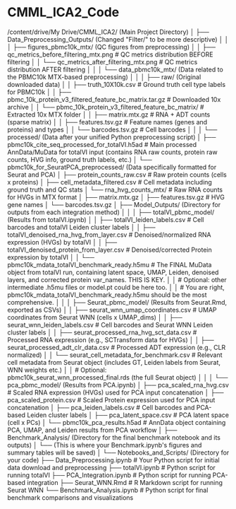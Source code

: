 # CMML_ICA2_Code

/content/drive/My Drive/CMML_ICA2/  (Main Project Directory)
│
├── Data_Preprocessing_Outputs/  (Changed "Filter/" to be more descriptive)
│   │
│   ├── figures_pbmc10k_mtx/  (QC figures from preprocessing)
│   │   ├── qc_metrics_before_filtering_mtx.png  # QC metrics distribution BEFORE filtering
│   │   └── qc_metrics_after_filtering_mtx.png   # QC metrics distribution AFTER filtering
│   │
│   └── data_pbmc10k_mtx/  (Data related to the PBMC10k MTX-based preprocessing)
│       │
│       ├── raw/  (Original downloaded data)
│       │   ├── truth_10X10k.csv  # Ground truth cell type labels for PBMC10k
│       │   ├── pbmc_10k_protein_v3_filtered_feature_bc_matrix.tar.gz  # Downloaded 10x archive
│       │   └── pbmc_10k_protein_v3_filtered_feature_bc_matrix/  # Extracted 10x MTX folder
│       │       ├── matrix.mtx.gz      # RNA + ADT counts (sparse matrix)
│       │       ├── features.tsv.gz    # Feature names (genes and proteins) and types
│       │       └── barcodes.tsv.gz    # Cell barcodes
│       │
│       └── processed/  (Data after your unified Python preprocessing script)
│           ├── pbmc10k_cite_seq_processed_for_totalVI.h5ad  # Main processed AnnData/MuData for totalVI input (contains RNA raw counts, protein raw counts, HVG info, ground truth labels, etc.)
│           └── pbmc10k_for_SeuratPCA_preprocessed/  (Data specifically formatted for Seurat and PCA)
│               ├── protein_counts_raw.csv          # Raw protein counts (cells x proteins)
│               ├── cell_metadata_filtered.csv      # Cell metadata including ground truth and QC stats
│               └── rna_hvg_counts_mtx/             # Raw RNA counts for HVGs in MTX format
│                   ├── matrix.mtx.gz
│                   ├── features.tsv.gz             # HVG gene names
│                   └── barcodes.tsv.gz
│
├── Model_Outputs/  (Directory for outputs from each integration method)
│   │
│   ├── totalVI_pbmc_model/  (Results from totalVI.ipynb)
│   │   ├── totalVI_leiden_labels.csv          # Cell barcodes and totalVI Leiden cluster labels
│   │   ├── totalVI_denoised_rna_hvg_from_layer.csv  # Denoised/normalized RNA expression (HVGs) by totalVI
│   │   ├── totalVI_denoised_protein_from_layer.csv # Denoised/corrected Protein expression by totalVI
│   │   └── pbmc10k_mdata_totalVI_benchmark_ready.h5mu # The FINAL MuData object from totalVI run, containing latent space, UMAP, Leiden, denoised layers, and corrected protein var_names. THIS IS KEY.
│   │   # Optional: other intermediate .h5mu files or model.pt could be here too.
│   │   # You are right, pbmc10k_mdata_totalVI_benchmark_ready.h5mu should be the most comprehensive.
│   │
│   ├── Seurat_pbmc_model/  (Results from Seurat.Rmd, exported as CSVs)
│   │   ├── seurat_wnn_umap_coordinates.csv    # UMAP coordinates from Seurat WNN (cells x UMAP_dims)
│   │   ├── seurat_wnn_leiden_labels.csv     # Cell barcodes and Seurat WNN Leiden cluster labels
│   │   ├── seurat_processed_rna_hvg_sct_data.csv # Processed RNA expression (e.g., SCTransform data for HVGs)
│   │   ├── seurat_processed_adt_clr_data.csv  # Processed ADT expression (e.g., CLR normalized)
│   │   └── seurat_cell_metadata_for_benchmark.csv # Relevant cell metadata from Seurat object (includes GT, Leiden labels from Seurat, WNN weights etc.)
│   │   # Optional: pbmc10k_seurat_wnn_processed_final.rds (the full Seurat object)
│   │
│   └── pca_pbmc_model/  (Results from PCA.ipynb)
│       ├── pca_scaled_rna_hvg.csv             # Scaled RNA expression (HVGs) used for PCA input concatenation
│       ├── pca_scaled_protein.csv           # Scaled Protein expression used for PCA input concatenation
│       ├── pca_leiden_labels.csv            # Cell barcodes and PCA-based Leiden cluster labels
│       ├── pca_latent_space.csv             # PCA latent space (cell x PCs)
│       └── pbmc10k_pca_results.h5ad         # AnnData object containing PCA, UMAP, and Leiden results from PCA workflow
│
├── Benchmark_Analysis/  (Directory for the final benchmark notebook and its outputs)
│   └── (This is where your Benchmark.ipynb's figures and summary tables will be saved)
│
└── Notebooks_and_Scripts/ (Directory for your code)
    ├── Data_Preprocessing.ipynb  # Your Python script for initial data download and preprocessing
    ├── totalVI.ipynb             # Python script for running totalVI
    ├── PCA_Integration.ipynb       # Python script for running PCA-based integration
    ├── Seurat_WNN.Rmd            # R Markdown script for running Seurat WNN
    └── Benchmark_Analysis.ipynb  # Python script for final benchmark comparisons and visualizations
